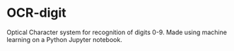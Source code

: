 # OCR-digit

Optical Character system for recognition of digits 0-9. 
Made using machine learning on a Python Jupyter notebook.
